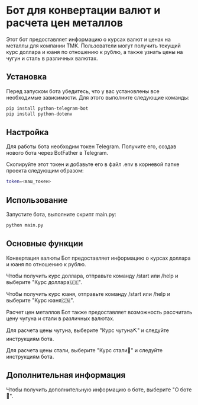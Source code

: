 # Бот для конвертации валют и расчета цен металлов

Этот бот предоставляет информацию о курсах валют и ценах на металлы для компании ТМК. Пользователи могут получить текущий курс доллара и юаня по отношению к рублю, а также узнать цены на чугун и сталь в различных валютах.


## Установка

Перед запуском бота убедитесь, что у вас установлены все необходимые зависимости. Для этого выполните следующие команды:

```bash
pip install python-telegram-bot
pip install python-dotenv
```


## Настройка
Для работы бота необходим токен Telegram. Получите его, создав нового бота через BotFather в Telegram.

Скопируйте этот токен и добавьте его в файл .env в корневой папке проекта следующим образом:

```bash
token=<ваш_токен>
```


## Использование

Запустите бота, выполните скрипт main.py:
```bash
python main.py
```


## Основные функции
Конвертация валюты
Бот предоставляет информацию о курсах доллара и юаня по отношению к рублю.

Чтобы получить курс доллара, отправьте команду /start или /help и выберите "Курс доллара🇺🇸".

Чтобы получить курс юаня, отправьте команду /start или /help и выберите "Курс юаня🇨🇳".

Расчет цен металлов
Бот также предоставляет возможность рассчитать цену чугуна и стали в различных валютах.

Для расчета цены чугуна, выберите "Курс чугуна⛏️" и следуйте инструкциям бота.

Для расчета цены стали, выберите "Курс стали👷" и следуйте инструкциям бота.


## Дополнительная информация
Чтобы получить дополнительную информацию о боте, выберите "О боте🤖".

